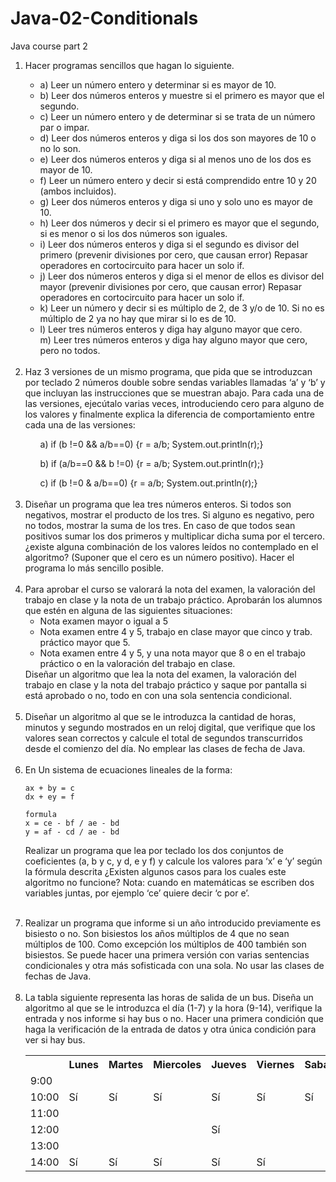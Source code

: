 # Java-02-Conditionals
Java course part 2
<ol>
  <li>
    Hacer programas sencillos que hagan lo siguiente.
    <div id="user-content-toc">
      <ul>
        <li>a) Leer un número entero y determinar si es mayor de 10.</li>
        <li>b) Leer dos números enteros y muestre si el primero es mayor que el segundo.</li>
        <li>c) Leer un número entero y de determinar si se trata de un número par o impar.</li>
        <li>d) Leer dos números enteros y diga si los dos son mayores de 10 o no lo son.</li>
        <li>e) Leer dos números enteros y diga si al menos uno de los dos es mayor de 10.</li>
        <li>f) Leer un número entero y decir si está comprendido entre 10 y 20 (ambos
        incluidos).</li>
        <li>g) Leer dos números enteros y diga si uno y solo uno es mayor de 10.</li>
        <li>h) Leer dos números y decir si el primero es mayor que el segundo, si es menor o si
        los dos números son iguales.</li>
        <li>i) Leer dos números enteros y diga si el segundo es divisor del primero (prevenir
        divisiones por cero, que causan error) Repasar operadores en cortocircuito para
        hacer un solo if.</li>
        <li>j) Leer dos números enteros y diga si el menor de ellos es divisor del mayor
        (prevenir divisiones por cero, que causan error) Repasar operadores en
        cortocircuito para hacer un solo if.</li>
        <li>k) Leer un número y decir si es múltiplo de 2, de 3 y/o de 10. Si no es múltiplo de
        2 ya no hay que mirar si lo es de 10.</li>
        <li>l) Leer tres números enteros y diga hay alguno mayor que cero.</li>
        m) Leer tres números enteros y diga hay alguno mayor que cero, pero no todos.</li>
      </ul>
    </div>
  </li>
  <br>
  <li>Haz 3 versiones de un mismo programa, que pida que se introduzcan por teclado 2
  números double sobre sendas variables llamadas ‘a’ y ‘b’ y que incluyan las instrucciones
  que se muestran abajo. Para cada una de las versiones, ejecútalo varias veces,
  introduciendo cero para alguno de los valores y finalmente explica la diferencia de
  comportamiento entre cada una de las versiones:
    <div id="user-content-toc">
      <ul> a) if (b !=0 && a/b==0) {r = a/b; System.out.println(r);}</ul>
      <ul>b) if (a/b==0 && b !=0) {r = a/b; System.out.println(r);}</ul>
      <ul> c) if (b !=0 & a/b==0) {r = a/b; System.out.println(r);}</ul>
    </div>
  </li>
  <br>
  <li>Diseñar un programa que lea tres números enteros. Si todos son negativos, mostrar
  el producto de los tres. Si alguno es negativo, pero no todos, mostrar la suma de los tres.
  En caso de que todos sean positivos sumar los dos primeros y multiplicar dicha suma por el
  tercero. ¿existe alguna combinación de los valores leídos no contemplado en el algoritmo?
  (Suponer que el cero es un número positivo). Hacer el programa lo más sencillo posible.
  </li>
  <br>
  <li>
    Para aprobar el curso se valorará la nota del examen, la valoración del trabajo en
    clase y la nota de un trabajo práctico. Aprobarán los alumnos que estén en alguna de las
    siguientes situaciones:
    <ul>
        <li> 
          Nota examen mayor o igual a 5
        </li>
        <li>
        Nota examen entre 4 y 5, trabajo en clase mayor que cinco y trab. práctico mayor
          que 5.
        </li>
        <li>
          Nota examen entre 4 y 5, y una nota mayor que 8 o en el trabajo práctico o en la
          valoración del trabajo en clase.
        </li>
     </ul> 
    Diseñar un algoritmo que lea la nota del examen, la valoración del trabajo en clase y la
    nota del trabajo práctico y saque por pantalla si está aprobado o no, todo en con una
    sola sentencia condicional.
  </li>
  <br>
  <li>Diseñar un algoritmo al que se le introduzca la cantidad de horas, minutos y segundo
  mostrados en un reloj digital, que verifique que los valores sean correctos y calcule el total
  de segundos transcurridos desde el comienzo del día. No emplear las clases de fecha de
  Java.</li>

  <br>
  <li>
    En Un sistema de ecuaciones lineales de la forma:

    
    ax + by = c
    dx + ey = f
  
    formula
    x = ce - bf / ae - bd
    y = af - cd / ae - bd
  
  Realizar un programa que lea por teclado los dos conjuntos de coeficientes (a, b y c,
  y d, e y f) y calcule los valores para ‘x’ e ‘y’ según la fórmula descrita ¿Existen
  algunos casos para los cuales este algoritmo no funcione? Nota: cuando en
  matemáticas se escriben dos variables juntas, por ejemplo ‘ce’ quiere decir ‘c por e’.
    
  </li>
  <br>
  <li>
  Realizar un programa que informe si un año introducido previamente es bisiesto o
  no. Son bisiestos los años múltiplos de 4 que no sean múltiplos de 100. Como excepción los
  múltiplos de 400 también son bisiestos. Se puede hacer una primera versión con varias
  sentencias condicionales y otra más sofisticada con una sola. No usar las clases de fechas
  de Java.
  </li>
  <br>
  <li>
  La tabla siguiente representa las horas de salida de un bus. Diseña un algoritmo al
  que se le introduzca el día (1-7) y la hora (9-14), verifique la entrada y nos informe si hay
  bus o no. Hacer una primera condición que haga la verificación de la entrada de datos y
  otra única condición para ver si hay bus.
    <table>
      <tr>
        <th></th>
        <th>Lunes</th>
        <th>Martes</th>
        <th>Miercoles</th>
        <th>Jueves</th>
        <th>Viernes</th>
        <th>Sabado</th>
        <th>Domingo</th>
      </tr>
      <tr>
        <td>9:00
        </td>
        <td>
        </td>
        <td>
        </td>
        <td>
        </td>
        <td>
        </td>
        <td>
        </td>
        <td>
        </td>
        <td>Sí
        </td>
      </tr>
       <tr>
        <td>10:00
        </td>
        <td>Sí
       </td>
         <td>Sí
       </td>
         <td>Sí
       </td>
         <td>Sí
       </td>
         <td>Sí
       </td>
         <td>Sí
       </td>
         <td>Sí
       </td>
      </tr>
       <tr>
        <td>11:00
        </td>
        <td>
        </td>
        <td>
        </td>
        <td>
        </td>
        <td>
        </td>
        <td>
        </td>
        <td>
        </td>
        <td>
          Sí
        </td>
      </tr>
       <tr>
        <td>12:00
        </td>
        <td>
        </td>
        <td>
        </td>
        <td>
        </td>
        <td>Sí
        </td>
        <td>
        </td>
        <td>
        </td>
        <td>Sí
        </td>
      </tr>
       <tr>
        <td>13:00
        </td>
        <td>
        </td>
        <td>
        </td>
        <td>
        </td>
        <td>
        </td>
        <td>
        </td>
        <td>
        </td>
        <td>Sí
        </td>
      </tr>
       <tr>
        <td>14:00
        </td>
        <td>Sí
        </td>
        <td>Sí
        </td>
        <td>Sí
        </td>
        <td>Sí
        </td>
        <td>Sí
        </td>
        <td>
        </td>
        <td>Sí
        </td>
      </tr>
    </table>
  </li>
  


</ol>
